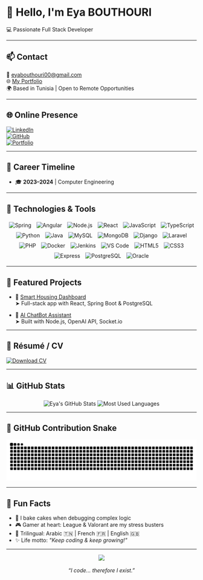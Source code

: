 # 👋 Hello, I'm Eya BOUTHOURI

💻 Passionate Full Stack Developer  

---

## 📫 Contact

📧 eyabouthouri00@gmail.com  
🌐 [My Portfolio](https://eyabouthouri.github.io/MyPortfolio)  
🌍 Based in Tunisia | Open to Remote Opportunities  

---

## 🌐 Online Presence

[![LinkedIn](https://img.shields.io/badge/-LinkedIn-blue?logo=linkedin&logoColor=white&style=for-the-badge)](https://www.linkedin.com/in/eya-bouthouri-45046a1b2)  
[![GitHub](https://img.shields.io/badge/-GitHub-181717?logo=github&logoColor=white&style=for-the-badge)](https://github.com/eyabouthouri)  
[![Portfolio](https://img.shields.io/badge/-Portfolio-ff69b4?style=for-the-badge)](https://eyabouthouri.github.io/MyPortfolio)

---

## 🧭 Career Timeline

- 🎓 **2023–2024** |  Computer Engineering  

---

## 🚀 Technologies & Tools

<div align="center">
  <img src="https://cdn.jsdelivr.net/gh/devicons/devicon/icons/spring/spring-original.svg" style="height:25px; width:25px; margin:5px;" alt="Spring" />
  <img src="https://cdn.jsdelivr.net/gh/devicons/devicon/icons/angularjs/angularjs-original.svg" style="height:25px; width:25px; margin:5px;" alt="Angular" />
  <img src="https://cdn.jsdelivr.net/gh/devicons/devicon/icons/nodejs/nodejs-original.svg" style="height:25px; width:25px; margin:5px;" alt="Node.js" />
  <img src="https://cdn.jsdelivr.net/gh/devicons/devicon/icons/react/react-original.svg" style="height:25px; width:25px; margin:5px;" alt="React" />
  <img src="https://cdn.jsdelivr.net/gh/devicons/devicon/icons/javascript/javascript-original.svg" style="height:25px; width:25px; margin:5px;" alt="JavaScript" />
  <img src="https://cdn.jsdelivr.net/gh/devicons/devicon/icons/typescript/typescript-original.svg" style="height:25px; width:25px; margin:5px;" alt="TypeScript" />
  <img src="https://cdn.jsdelivr.net/gh/devicons/devicon/icons/python/python-original.svg" style="height:25px; width:25px; margin:5px;" alt="Python" />
  <img src="https://cdn.jsdelivr.net/gh/devicons/devicon/icons/java/java-original.svg" style="height:25px; width:25px; margin:5px;" alt="Java" />
  <img src="https://cdn.jsdelivr.net/gh/devicons/devicon/icons/mysql/mysql-original.svg" style="height:25px; width:25px; margin:5px;" alt="MySQL" />
  <img src="https://cdn.jsdelivr.net/gh/devicons/devicon/icons/mongodb/mongodb-original.svg" style="height:25px; width:25px; margin:5px;" alt="MongoDB" />
  <img src="https://cdn.jsdelivr.net/gh/devicons/devicon/icons/django/django-plain.svg" style="height:25px; width:25px; margin:5px;" alt="Django" />
  <img src="https://cdn.jsdelivr.net/gh/devicons/devicon/icons/laravel/laravel-original.svg" style="height:25px; width:25px; margin:5px;" alt="Laravel" />
  <img src="https://cdn.jsdelivr.net/gh/devicons/devicon/icons/php/php-original.svg" style="height:25px; width:25px; margin:5px;" alt="PHP" />
  <img src="https://cdn.jsdelivr.net/gh/devicons/devicon/icons/docker/docker-original.svg" style="height:25px; width:25px; margin:5px;" alt="Docker" />
  <img src="https://cdn.jsdelivr.net/gh/devicons/devicon/icons/jenkins/jenkins-original.svg" style="height:25px; width:25px; margin:5px;" alt="Jenkins" />
  <img src="https://cdn.jsdelivr.net/gh/devicons/devicon/icons/vscode/vscode-original.svg" style="height:25px; width:25px; margin:5px;" alt="VS Code" />
  <img src="https://cdn.jsdelivr.net/gh/devicons/devicon/icons/html5/html5-original.svg" style="height:25px; width:25px; margin:5px;" alt="HTML5" />
  <img src="https://cdn.jsdelivr.net/gh/devicons/devicon/icons/css3/css3-original.svg" style="height:25px; width:25px; margin:5px;" alt="CSS3" />
  <img src="https://cdn.jsdelivr.net/gh/devicons/devicon/icons/express/express-original.svg" style="height:25px; width:25px; margin:5px;" alt="Express" />
  <img src="https://cdn.jsdelivr.net/gh/devicons/devicon/icons/postgresql/postgresql-original.svg" style="height:25px; width:25px; margin:5px;" alt="PostgreSQL" />
  <img src="https://cdn.jsdelivr.net/gh/devicons/devicon/icons/oracle/oracle-original.svg" style="height:25px; width:25px; margin:5px;" alt="Oracle" />
</div>

---

## 🧩 Featured Projects

- 🔗 [Smart Housing Dashboard](https://github.com/eyabouthouri/smart-housing)  
  ➤ Full-stack app with React, Spring Boot & PostgreSQL  

- 🔗 [AI ChatBot Assistant](https://github.com/eyabouthouri/ai-bot)  
  ➤ Built with Node.js, OpenAI API, Socket.io  

---

## 📄 Résumé / CV

[![Download CV](https://img.shields.io/badge/-Download_CV-orange?style=for-the-badge&logo=readthedocs)](https://your-cv-link.com)

---

## 📊 GitHub Stats

<div align="center">
  <img src="https://github-readme-stats.vercel.app/api?username=eyabouthouri&show_icons=true&count_private=true&include_all_commits=true&theme=tokyonight&border_radius=10" width="47%" alt="Eya's GitHub Stats" />
  <img src="https://github-readme-stats.vercel.app/api/top-langs/?username=eyabouthouri&layout=compact&theme=tokyonight&border_radius=10" width="47%" alt="Most Used Languages" />
</div>

---

## 🐍 GitHub Contribution Snake

<div align="center">
  <picture>
    <source media="(prefers-color-scheme: dark)" srcset="https://raw.githubusercontent.com/eyabouthouri/eyabouthouri/output/github-contribution-grid-snake-dark.svg" />
    <source media="(prefers-color-scheme: light)" srcset="https://raw.githubusercontent.com/eyabouthouri/eyabouthouri/output/github-contribution-grid-snake.svg" />
    <img alt="GitHub Contribution Snake" src="https://raw.githubusercontent.com/eyabouthouri/eyabouthouri/output/github-contribution-grid-snake.svg" />
  </picture>
</div>

---

## 🎉 Fun Facts

- 🧁 I bake cakes when debugging complex logic  
- 🎮 Gamer at heart: League & Valorant are my stress busters  
- 💬 Trilingual: Arabic 🇹🇳 | French 🇫🇷 | English 🇬🇧  
- ✨ Life motto: *"Keep coding & keep growing!"*

---

<div align="center">
  <img src="https://media.giphy.com/media/qgQUggAC3Pfv687qPC/giphy.gif" width="350" />
  <p><i>“I code... therefore I exist.”</i></p>
</div>
